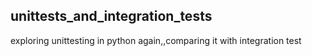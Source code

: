 ## unittests_and_integration_tests
exploring unittesting in python again,,comparing it with integration test
